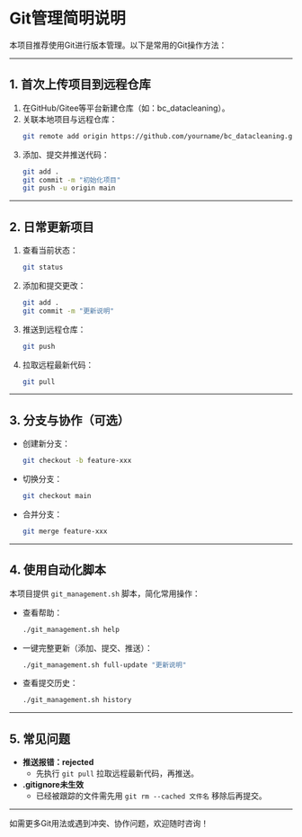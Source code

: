 # Git管理简明说明

本项目推荐使用Git进行版本管理。以下是常用的Git操作方法：

---

## 1. 首次上传项目到远程仓库

1. 在GitHub/Gitee等平台新建仓库（如：bc_datacleaning）。
2. 关联本地项目与远程仓库：
   ```bash
   git remote add origin https://github.com/yourname/bc_datacleaning.git
   ```
3. 添加、提交并推送代码：
   ```bash
   git add .
   git commit -m "初始化项目"
   git push -u origin main
   ```

---

## 2. 日常更新项目

1. 查看当前状态：
   ```bash
   git status
   ```
2. 添加和提交更改：
   ```bash
   git add .
   git commit -m "更新说明"
   ```
3. 推送到远程仓库：
   ```bash
   git push
   ```
4. 拉取远程最新代码：
   ```bash
   git pull
   ```

---

## 3. 分支与协作（可选）

- 创建新分支：
  ```bash
  git checkout -b feature-xxx
  ```
- 切换分支：
  ```bash
  git checkout main
  ```
- 合并分支：
  ```bash
  git merge feature-xxx
  ```

---

## 4. 使用自动化脚本

本项目提供 `git_management.sh` 脚本，简化常用操作：

- 查看帮助：
  ```bash
  ./git_management.sh help
  ```
- 一键完整更新（添加、提交、推送）：
  ```bash
  ./git_management.sh full-update "更新说明"
  ```
- 查看提交历史：
  ```bash
  ./git_management.sh history
  ```

---

## 5. 常见问题

- **推送报错：rejected**
  - 先执行 `git pull` 拉取远程最新代码，再推送。
- **.gitignore未生效**
  - 已经被跟踪的文件需先用 `git rm --cached 文件名` 移除后再提交。

---

如需更多Git用法或遇到冲突、协作问题，欢迎随时咨询！ 